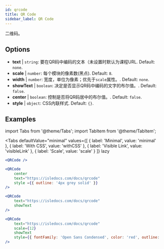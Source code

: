 ```yaml
---
id: qrcode
title: QR Code
sidebar_label: QR Code
---
```


二维码。

## Options

* __text__ | `string`: 要在QR码中编码的文本（未设置时默认为课程URL. Default: `none`.
* __scale__ | `number`: 每个模块的像素数(黑点). Default: `8`.
* __width__ | `number`: 宽度，单位为像素；优先于`scale`属性。. Default: `none`.
* __showText__ | `boolean`: 决定是否显示QR码中编码的文字的布尔值。. Default: `false`.
* __center__ | `boolean`: 控制是否将QR码居中的布尔值。. Default: `false`.
* __style__ | `object`: CSS内联样式. Default: `{}`.


## Examples

import Tabs from '@theme/Tabs';
import TabItem from '@theme/TabItem';

<Tabs
    defaultValue="minimal"
    values={[
        { label: 'Minimal', value: 'minimal' },
        { label: 'With CSS', value: 'withCSS' },
        { label: 'Visible Link', value: 'visibleLink' },
        { label: 'Scale', value: 'scale' }
    ]}
    lazy
>

<TabItem value="minimal">

```jsx live
<QRCode />
```

</TabItem>

<TabItem value="withCSS">

```jsx live
<QRCode 
    center 
    text="https://isledocs.com/docs/qrcode" 
    style ={{ outline: '4px grey solid' }}
/>
```

</TabItem>

<TabItem value="visibleLink">

```jsx live
<QRCode 
    text="https://isledocs.com/docs/qrcode"
    showText
/>
```

</TabItem>

<TabItem value="scale">

```jsx live
<QRCode 
    text="https://isledocs.com/docs/qrcode"
    scale={12}
    showText
    style={{ fontFamily: 'Open Sans Condensed', color: 'red', outline: '4px black solid' }}
/>
```

</TabItem>

</Tabs>
